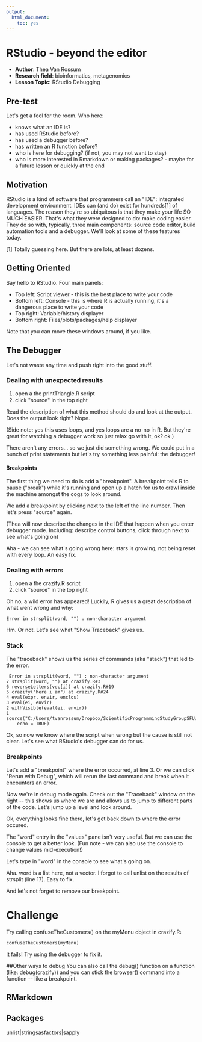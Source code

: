 ```yaml
---
output: 
  html_document: 
    toc: yes
---
```

# RStudio - beyond the editor

- **Author**: Thea Van Rossum
- **Research field**: bioinformatics, metagenomics
- **Lesson Topic**: RStudio Debugging

## Pre-test 
Let's get a feel for the room. Who here:
* knows what an IDE is?
* has used RStudio before?
* has used a debugger before?
* has written an R function before?
* who is here for debugging? (if not, you may not want to stay)
* who is more interested in Rmarkdown or making packages? - maybe for a future lesson or quickly at the end


## Motivation
RStudio is a kind of software that programmers call an "IDE": integrated development environment. IDEs can (and do) exist for hundreds[1] of languages. The reason they're so ubiquitous is that they make your life SO MUCH EASIER. That's what they were designed to do: make coding easier. They do so with, typically, three main components: source code editor, build automation tools and a debugger. We'll look at some of these features today. 

[1] Totally guessing here. But there are lots, at least dozens.

## Getting Oriented
Say hello to RStudio.
Four main panels:
* Top left: Script viewer - this is the best place to write your code
* Bottom left: Console - this is where R is actually running, it's a dangerous place to write your code
* Top right: Variable/history displayer
* Bottom right: Files/plots/packages/help displayer 

Note that you can move these windows around, if you like.

## The Debugger
Let's not waste any time and push right into the good stuff.

### Dealing with unexpected results

1. open a the printTriangle.R script
2. click "source" in the top right

Read the description of what this method should do and look at the output. Does the output look right? Nope.

(Side note: yes this uses loops, and yes loops are a no-no in R. But they're great for watching a debugger work so just relax go with it, ok? ok.)

There aren't any errors... so we just did something wrong. We could put in a bunch of print statements but let's try something less painful: the debugger!

#### Breakpoints
The first thing we need to do is add a "breakpoint". A breakpoint tells R to pause ("break") while it's running and open up a hatch for us to crawl inside the machine amongst the cogs to look around.

We add a breakpoint by clicking next to the left of the line number. Then let's press "source" again.

(Thea will now describe the changes in the IDE that happen when you enter debugger mode. Including: describe control buttons, click through next to see what's going on)

Aha - we can see what's going wrong here: stars is growing, not being reset with every loop. An easy fix.

### Dealing with errors

1. open a the crazify.R script
2. click "source" in the top right

Oh no, a wild error has appeared!
Luckily, R gives us a great description of what went wrong and why:

```
Error in strsplit(word, "") : non-character argument 
```

Hm. Or not.
Let's see what "Show Traceback" gives us.

### Stack
The "traceback" shows us the series of commands (aka "stack") that led to the error.

```
 Error in strsplit(word, "") : non-character argument 
7 strsplit(word, "") at crazify.R#3
6 reverseLetters(vec[i]) at crazify.R#19
5 crazify("here i am") at crazify.R#24
4 eval(expr, envir, enclos) 
3 eval(ei, envir) 
2 withVisible(eval(ei, envir)) 
1 source("C:/Users/tvanrossum/Dropbox/ScientificProgrammingStudyGroupSFU/debuggerRMarkdownLesson/crazify.R", 
    echo = TRUE) 
```

Ok, so now we know where the script when wrong but the cause is still not clear. Let's see what RStudio's debugger can do for us. 

### Breakpoints
Let's add a "breakpoint" where the error occurred, at line 3. Or we can click "Rerun with Debug", which will rerun the last command and break when it encounters an error.

Now we're in debug mode again. Check out the "Traceback" window on the right -- this shows us where we are and allows us to jump to different parts of the code. Let's jump up a level and look around.

Ok, everything looks fine there, let's get back down to where the error occured.

The "word" entry in the "values" pane isn't very useful. But we can use the console to get a better look. (Fun note - we can also use the console to change values mid-execution!)

Let's type in "word" in the console to see what's going on.

Aha. word is a list here, not a vector. I forgot to call unlist on the results of strsplit (line 17). Easy to fix.

And let's not forget to remove our breakpoint.

# Challenge 

Try calling confuseTheCustomers() on the myMenu object in crazify.R:
```
confuseTheCustomers(myMenu) 
```

It fails! Try using the debugger to fix it.


##Other ways to debug
You can also call the debug() function on a function (like: debug(crazify)) and you can stick the browser() command into a function -- like a breakpoint. 


## RMarkdown

## Packages


unlist|stringsasfactors|sapply